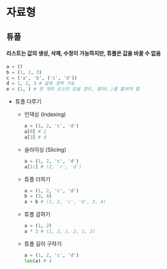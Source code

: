 자료형
========

튜플
----------
#### 리스트는 값의 생성, 삭제, 수정이 가능하지만, **튜플은 값을 바꿀 수 없음**
```python
a = ()
b = (1, 2, 3)
c = ('a', 'b', ('c', 'd'))
d = 1, 2, 3 # 괄호 생략 가능
e = (1, ) # 한 개의 요소만 있을 경우, 콤마(,)를 붙여야 함
```

* 튜플 다루기
  + 인덱싱 (Indexing)
    ```python
    a = (1, 2, 'c', 'd')
    a[0] # 1
    a[3] # d
    ```

  + 슬라이싱 (Slicing)
    ```python
    a = (1, 2, 'c', 'd')
    a[1:] # (2, 'c', 'd')
    ```

  + 튜플 더하기
    ```python
    a = (1, 2, 'c', 'd')
    b = (3, 4)
    a + b # (1, 2, 'c', 'd', 3, 4)
    ```

  + 튜플 곱하기
    ```python
    a = (1, 2)
    a * 3 # (1, 2, 1, 2, 1, 2)
    ```

  + 튜플 길이 구하기
    ```python
    a = (1, 2, 'c', 'd')
    len(a) # 4
    ```
